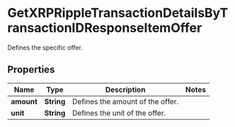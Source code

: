 

# GetXRPRippleTransactionDetailsByTransactionIDResponseItemOffer

Defines the specific offer.

## Properties

Name | Type | Description | Notes
------------ | ------------- | ------------- | -------------
**amount** | **String** | Defines the amount of the offer. | 
**unit** | **String** | Defines the unit of the offer. | 



